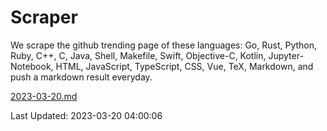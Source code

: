 # Scraper

We scrape the github trending page of these languages: Go, Rust, Python, Ruby, C++, C, Java, Shell, Makefile, Swift, Objective-C, Kotlin, Jupyter-Notebook, HTML, JavaScript, TypeScript, CSS, Vue, TeX, Markdown, and push a markdown result everyday.

[2023-03-20.md](https://github.com/yangwenmai/github-trending-backup/blob/master/2023-03-20.md)

Last Updated: 2023-03-20 04:00:06